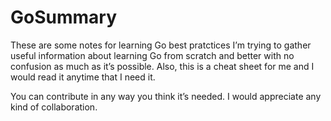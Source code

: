 # GoSummary
These are some notes for learning Go best pratctices
I’m trying to gather useful information about learning Go from scratch and better with no confusion as much as it’s possible. Also, this is a cheat sheet for me and I would read it anytime that I need it.

You can contribute in any way you think it’s needed. I would appreciate any kind of collaboration.
